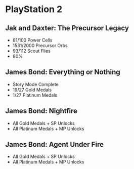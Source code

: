 # PlayStation 2

## Jak and Daxter: The Precursor Legacy

* 81/100 Power Cells
* 1531/2000 Precursor Orbs
* 93/112 Scout Flies
* 80%

## James Bond: Everything or Nothing

* Story Mode Complete
* 19/27 Gold Medals
* 1/27 Platinum Medals

## James Bond: Nightfire

* All Gold Medals + SP Unlocks
* All Platinum Medals + MP Unlocks

## James Bond: Agent Under Fire

* All Gold Medals + SP Unlocks
* All Platinum Medals + MP Unlocks
